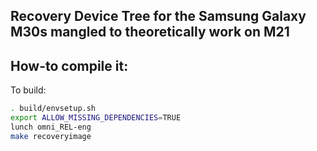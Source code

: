## Recovery Device Tree for the Samsung Galaxy M30s mangled to theoretically work on M21

## How-to compile it:

To build:

```sh
. build/envsetup.sh
export ALLOW_MISSING_DEPENDENCIES=TRUE
lunch omni_REL-eng
make recoveryimage

